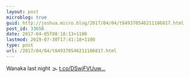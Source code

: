 ```yaml
---
layout: post
microblog: true
guid: http://joshua.micro.blog/2017/04/04/t849370546211106817.html
post_id: 33658
date: 2017-04-05T08:18:13+1100
lastmod: 2019-07-30T17:41:18+1100
type: post
url: /2017/04/04/t849370546211106817.html
---
```

Wanaka last night 🌫 [t.co/DSwjFVUuw...](https://t.co/DSwjFVUuwl)

